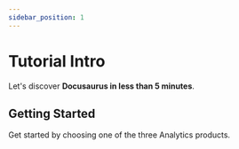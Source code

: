 ```yaml
---
sidebar_position: 1
---
```


# Tutorial Intro

Let's discover **Docusaurus in less than 5 minutes**.

## Getting Started

Get started by choosing one of the three Analytics products. 


